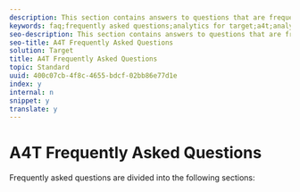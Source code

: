 ```yaml
---
description: This section contains answers to questions that are frequently asked about using Analytics as the reporting source for Target (A4T).
keywords: faq;frequently asked questions;analytics for target;a4t;analytics;reporting source
seo-description: This section contains answers to questions that are frequently asked about using Analytics as the reporting source for Target (A4T).
seo-title: A4T Frequently Asked Questions
solution: Target
title: A4T Frequently Asked Questions
topic: Standard
uuid: 400c07cb-4f8c-4655-bdcf-02bb86e77d1e
index: y
internal: n
snippet: y
translate: y
---
```


# A4T Frequently Asked Questions


Frequently asked questions are divided into the following sections: 
